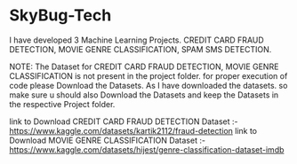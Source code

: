 # SkyBug-Tech
I have developed 3 Machine Learning Projects.
CREDIT CARD FRAUD DETECTION, MOVIE GENRE CLASSIFICATION, SPAM SMS DETECTION.

NOTE: The Dataset for CREDIT CARD FRAUD DETECTION, MOVIE GENRE CLASSIFICATION is not present in the project folder. for proper execution of code please Download the Datasets.
As I have downloaded the datasets. so make sure u should also Download the Datasets and keep the Datasets in the respective Project folder.

link to Download CREDIT CARD FRAUD DETECTION Dataset :-    https://www.kaggle.com/datasets/kartik2112/fraud-detection
link to Download MOVIE GENRE CLASSIFICATION Dataset :-    https://www.kaggle.com/datasets/hijest/genre-classification-dataset-imdb
